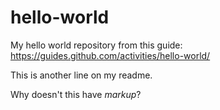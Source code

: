 # hello-world
My hello world repository from this guide: https://guides.github.com/activities/hello-world/

This is another line on my readme.

Why doesn't this have *markup*?
